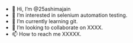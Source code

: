 - 👋 Hi, I’m @25ashimajain
- 👀 I’m interested in selenium automation testing.
- 🌱 I’m currently learning git.
- 💞️ I’m looking to collaborate on XXXX.
- 📫 How to reach me XXXXX.

<!---
25ashimajain/25ashimajain is a ✨ special ✨ repository because its `README.md` (this file) appears on your GitHub profile.
You can click the Preview link to take a look at your changes.
--->
